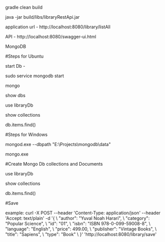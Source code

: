gradle clean build

java -jar build/libs/libraryRestApi.jar

application url - http://localhost:8080/library/listAll

API - http://localhost:8080/swagger-ui.html

MongoDB

#Steps for Ubuntu

start Db -

sudo service mongodb start

mongo

show dbs

use libraryDb

show collections

db.items.find()

#Steps for Windows

mongod.exe --dbpath "E:\Projects\mongodb\data"

mongo.exe

#Create Mongo Db collections and Documents

use libraryDb

show collections

db.items.find()

#Save

example:
curl -X POST --header 'Content-Type: application/json' --header 'Accept: text/plain' -d '{ \ 
   "author": "Yuval Noah Harari", \ 
   "category": "Popular Science", \ 
   "id": "01", \ 
   "isbn": "ISBN 978-0-099-59008-8", \ 
   "language": "English", \ 
   "price": 499.00, \ 
   "publisher": "Vintage Books", \ 
   "title": "Sapiens", \ 
   "type": "Book" \ 
 }' 'http://localhost:8080/library/save'
